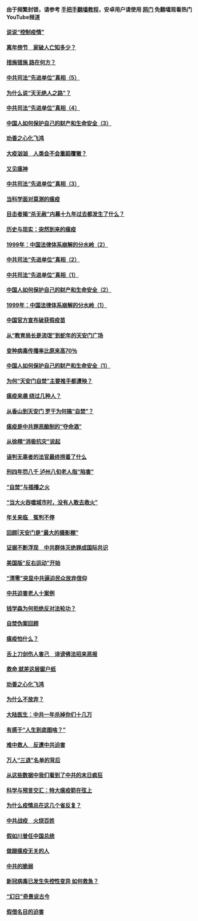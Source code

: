 #### 由于频繁封锁，请参考 [手把手翻墙教程](https://github.com/gfw-breaker/guides/wiki/)，安卓用户请使用 [网门](https://github.com/gfw-breaker/nogfw/blob/master/dl.md?t=02161700) 免翻墙观看热门YouTube频道 

#### [说说“控制疫情”](../pages/19/420831.md?t=02161700) 

#### [离年傍节　家破人亡知多少？](../pages/19/420563.md?t=02161700) 

#### [措施错施  路在何方？](../pages/19/420076.md?t=02161700) 

#### [中共司法“先进单位”真相（5）](../pages/19/419453.md?t=02161700) 

#### [为什么说“天无绝人之路”？](../pages/19/419618.md?t=02161700) 

#### [中共司法“先进单位”真相（4）](../pages/19/419452.md?t=02161700) 

#### [中国人如何保护自己的财产和生命安全（3）](../pages/19/419405.md?t=02161700) 

#### [劝善之心化飞鸿](../pages/19/418758.md?t=02161700) 

#### [大疫汹汹　人类会不会重蹈覆辙？](../pages/19/419691.md?t=02161700) 

#### [又见瘟神](../pages/19/419225.md?t=02161700) 

#### [中共司法“先进单位”真相（3）](../pages/19/419451.md?t=02161700) 

#### [当科学面对莫测的瘟疫](../pages/19/419625.md?t=02161700) 

#### [目击者揭“杀无赦”内幕十九年过去都发生了什么？](../pages/19/419617.md?t=02161700) 

#### [历史与现实：突然到来的瘟疫](../pages/19/419619.md?t=02161700) 

#### [1999年：中国法律体系崩解的分水岭（2）](../pages/19/419455.md?t=02161700) 

#### [中共司法“先进单位”真相（2）](../pages/19/419450.md?t=02161700) 

#### [中共司法“先进单位”真相（1）](../pages/19/419449.md?t=02161700) 

#### [中国人如何保护自己的财产和生命安全（2）](../pages/19/419404.md?t=02161700) 

#### [1999年：中国法律体系崩解的分水岭（1）](../pages/19/419454.md?t=02161700) 

#### [中国官方宣布破获假疫苗](../pages/19/419504.md?t=02161700) 

#### [从“教育局长是流氓”到蛇年的天安门广场](../pages/19/419470.md?t=02161700) 

#### [变种病毒传播率比原来高70％](../pages/19/419456.md?t=02161700) 

#### [中国人如何保护自己的财产和生命安全（1）](../pages/19/419403.md?t=02161700) 

#### [为何“天安门自焚”主要推手都遭殃？](../pages/19/419348.md?t=02161700) 

#### [瘟疫来袭 绕过几种人？](../pages/19/419349.md?t=02161700) 

#### [从香山到天安门 罗干为何搞“自焚”？](../pages/19/419270.md?t=02161700) 

#### [瘟疫是中共罪恶酿制的“夺命酒”](../pages/19/419223.md?t=02161700) 

#### [从徐栩“消极抗灾”说起](../pages/19/419224.md?t=02161700) 

#### [诬判无辜者的法官最终捞着了什么](../pages/19/419268.md?t=02161700) 

#### [刑四年罚八千 泸州八旬老人指“陷害”](../pages/19/419232.md?t=02161700) 

#### [“自焚”与插播之火](../pages/19/419226.md?t=02161700) 

#### [“当大火吞噬城市时，没有人敢去救火”](../pages/19/419077.md?t=02161700) 

#### [年关来临　冤判不停](../pages/19/419093.md?t=02161700) 

#### [回顾|天安门是“最大的摄影棚”](../pages/19/380866.md?t=02161700) 

#### [证据不断浮现　中共群体灭绝罪成国际共识](../pages/19/419031.md?t=02161700) 

#### [美国版“反右运动”开始](../pages/19/419030.md?t=02161700) 

#### [“清零”突显中共逼迫民众放弃信仰](../pages/19/418995.md?t=02161700) 

#### [中共迫害老人十案例](../pages/19/418831.md?t=02161700) 

#### [钱学森为何拒绝反对法轮功？](../pages/19/418905.md?t=02161700) 

#### [自焚伪案回顾](../pages/19/418799.md?t=02161700) 

#### [瘟疫怕什么？](../pages/19/418800.md?t=02161700) 

#### [舌上刀剑伤人害己　诽谤佛法招来恶报](../pages/19/418731.md?t=02161700) 

#### [救命 就差这层窗户纸](../pages/19/418706.md?t=02161700) 

#### [劝善之心化飞鸿](../pages/19/416766.md?t=02161700) 

#### [为什么不放弃？](../pages/19/418691.md?t=02161700) 

#### [大陆医生：中共一年杀掉你们十几万](../pages/19/418670.md?t=02161700) 

#### [有感于“人生到底图啥？”](../pages/19/418624.md?t=02161700) 

#### [难中救人　反遭中共迫害](../pages/19/418414.md?t=02161700) 

#### [万人“三退”名单的背后](../pages/19/418505.md?t=02161700) 

#### [从这些数据中我们看到了中共的末日疯狂](../pages/19/418420.md?t=02161700) 

#### [科学与预言交汇：特大瘟疫箭在弦上](../pages/19/418266.md?t=02161700) 

#### [为什么疫情总在这几个省反复？](../pages/19/418219.md?t=02161700) 

#### [中共战疫　火烧百姓](../pages/19/418220.md?t=02161700) 

#### [假如川普任中国总统](../pages/19/418174.md?t=02161700) 

#### [做跟瘟疫无关的人](../pages/19/418171.md?t=02161700) 

#### [中共的脆弱](../pages/19/418196.md?t=02161700) 

#### [新冠病毒已发生失控性变异 如何救急？](../pages/19/418032.md?t=02161700) 

#### [“幻日”奇景说古今](../pages/19/418033.md?t=02161700) 

#### [假借名目的迫害](../pages/19/418055.md?t=02161700) 

